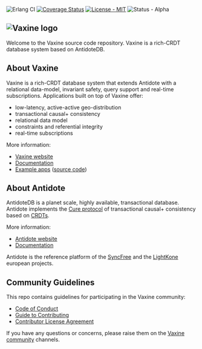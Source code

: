 ![Erlang CI](https://github.com/vaxine-io/vaxine/workflows/CI/badge.svg)
[![Coverage Status](https://coveralls.io/repos/github/vaxine-io/vaxine/badge.svg?branch=main)](https://coveralls.io/github/vaxine-io/vaxine?branch=main)
[![License - MIT](https://img.shields.io/badge/license-MIT-green)](./blob/main/LICENSE.md)
![Status - Alpha](https://img.shields.io/badge/status-alpha-red)

<h2>
  <picture>
    <source media="(prefers-color-scheme: dark)"
        srcset="https://vaxine.io/id/vaxine-logo-dark.png"
    />
    <source media="(prefers-color-scheme: light)"
        srcset="https://vaxine.io/id/vaxine-logo-light.png"
    />
    <img alt="Vaxine logo" src="https://vaxine.io/id/vaxine-logo-light.png" />
  </picture>
</h2>

Welcome to the Vaxine source code repository. Vaxine is a rich-CRDT database system based on AntidoteDB.

## About Vaxine

Vaxine is a rich-CRDT database system that extends Antidote with a relational data-model, invariant safety, query support and real-time subscriptions. Applications built on top of Vaxine offer:

* low-latency, active-active geo-distribution
* transactional causal+ consistency
* relational data model
* constraints and referential integrity
* real-time subscriptions

More information:

- [Vaxine website](https://vaxine.io)
- [Documentation](https://vaxine.io/docs)
- [Example apps](https://vaxine.io/demos) ([source code](https://github.com/vaxine-io/examples))

## About Antidote

AntidoteDB is a planet scale, highly available, transactional database. Antidote implements the [Cure protocol](https://ieeexplore.ieee.org/document/7536539/) of transactional causal+ consistency based on [CRDTs](https://crdt.tech).

More information:

- [Antidote website](https://www.antidotedb.eu)
- [Documentation](https://antidotedb.gitbook.io/documentation)

Antidote is the reference platform of the [SyncFree](https://syncfree.lip6.fr/) and the [LightKone](https://www.lightkone.eu/) european projects.

## Community Guidelines
This repo contains guidelines for participating in the Vaxine community:

* [Code of Conduct](./CODE_OF_CONDUCT.md)
* [Guide to Contributing](./CONTRIBUTING.md)
* [Contributor License Agreement](./CLA.md)

If you have any questions or concerns, please raise them on the [Vaxine community](https://vaxine.io/project/community) channels.
